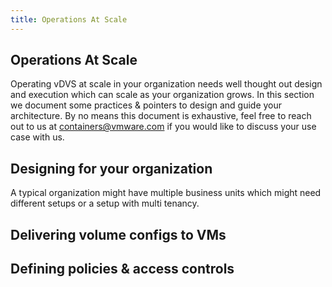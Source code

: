 ```yaml
---
title: Operations At Scale
---
```


## Operations At Scale

Operating vDVS at scale in your organization needs well thought out design and execution which can scale as your organization grows. In this section we document some practices & pointers to design and guide your architecture. By no means this document is exhaustive, feel free to reach out to us at containers@vmware.com if you would like to discuss your use case with us.

## Designing for your organization

A typical organization might have multiple business units which might need different setups or a setup with multi tenancy. 

## Delivering volume configs to VMs

## Defining policies & access controls

